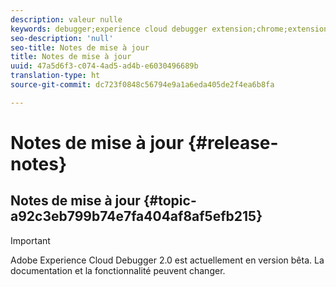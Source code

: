 ```yaml
---
description: valeur nulle
keywords: debugger;experience cloud debugger extension;chrome;extension;release notes
seo-description: 'null'
seo-title: Notes de mise à jour
title: Notes de mise à jour
uuid: 47a5d6f3-c074-4ad5-ad4b-e6030496689b
translation-type: ht
source-git-commit: dc723f0848c56794e9a1a6eda405de2f4ea6b8fa

---
```



# Notes de mise à jour {#release-notes}

## Notes de mise à jour {#topic-a92c3eb799b74e7fa404af8af5efb215}

> [!IMPORTANT]
>
> Adobe Experience Cloud Debugger 2.0 est actuellement en version bêta. La documentation et la fonctionnalité peuvent changer.
